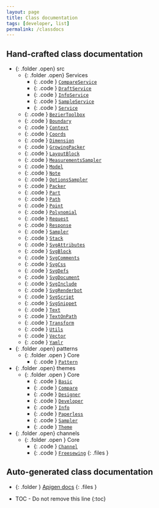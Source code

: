 ```yaml
---
layout: page
title: Class documentation
tags: [developer, list]
permalink: /classdocs
---
```

## Hand-crafted class documentation

- {: .folder .open} src
  - {: .folder .open} Services
    - {: .code } [`CompareService`](/class/services/compareservice)
    - {: .code } [`DraftService`](/class/services/draftservice)
    - {: .code } [`InfoService`](/class/services/infoservice)
    - {: .code } [`SampleService`](/class/services/sampleservice)
    - {: .code } [`Service`](/class/services/service)
  - {: .code } [`BezierToolbox`](/class/beziertoolbox)
  - {: .code } [`Boundary`](/class/boundary)
  - {: .code } [`Context`](/class/context)
  - {: .code } [`Coords`](/class/coords)
  - {: .code } [`Dimension`](/class/dimension)
  - {: .code } [`GrowingPacker`](/class/growingpacker)
  - {: .code } [`LayoutBlock`](/class/layoutblock)
  - {: .code } [`MeasurementsSampler`](/class/measurementssampler)
  - {: .code } [`Model`](/class/model)
  - {: .code } [`Note`](/class/note)
  - {: .code } [`OptionsSampler`](/class/optionssampler)
  - {: .code } [`Packer`](/class/packer)
  - {: .code } [`Part`](/class/part)
  - {: .code } [`Path`](/class/path)
  - {: .code } [`Point`](/class/point)
  - {: .code } [`Polynomial`](/class/polynomial)
  - {: .code } [`Request`](/class/request)
  - {: .code } [`Response`](/class/response)
  - {: .code } [`Sampler`](/class/sampler)
  - {: .code } [`Stack`](/class/stack)
  - {: .code } [`SvgAttributes`](/class/svgattributes)
  - {: .code } [`SvgBlock`](/class/svgblock)
  - {: .code } [`SvgComments`](/class/svgcomments)
  - {: .code } [`SvgCss`](/class/svgcss)
  - {: .code } [`SvgDefs`](/class/svgdefs)
  - {: .code } [`SvgDocument`](/class/svgdocument)
  - {: .code } [`SvgInclude`](/class/svginclude)
  - {: .code } [`SvgRenderbot`](/class/svgrenderbot)
  - {: .code } [`SvgScript`](/class/svgscript)
  - {: .code } [`SvgSnippet`](/class/svgsnippet)
  - {: .code } [`Text`](/class/text)
  - {: .code } [`TextOnPath`](/class/textonpath)
  - {: .code } [`Transform`](/class/transform)
  - {: .code } [`Utils`](/class/utils)
  - {: .code } [`Vector`](/class/vector)
  - {: .code } [`Yamlr`](/class/yamlr)
- {: .folder .open} patterns
  - {: .folder .open } Core
    - {: .code } [`Pattern`](/class/patterns/core/pattern)
- {: .folder .open} themes
  - {: .folder .open } Core
      - {: .code } [`Basic`](/class/themes/core/basic)
      - {: .code } [`Compare`](/class/themes/core/compare)
      - {: .code } [`Designer`](/class/themes/core/designer)
      - {: .code } [`Developer`](/class/themes/core/developer)
      - {: .code } [`Info`](/class/themes/core/info)
      - {: .code } [`Paperless`](/class/themes/core/paperless)
      - {: .code } [`Sampler`](/class/themes/core/sampler)
      - {: .code } [`Theme`](/class/themes/core/theme)
- {: .folder .open} channels
  - {: .folder .open } Core
      - {: .code } [`Channel`](/class/channels/core/channel)
      - {: .code } [`Freesewing`](/class/channels/core/freesewing)
{: .files }

## Auto-generated class documentation

- {: .folder } [Apigen docs](/apigen/)
{: .files }

* TOC - Do not remove this line
{:toc}

